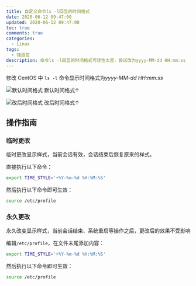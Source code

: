 ```yaml
---
title: 自定义命令ls -l回显的时间格式
date: 2020-06-12 09:47:00
updated: 2020-06-12 09:47:00
toc: true
comments: true
categories:
  - Linux
tags:
  - 强迫症
description: 命令ls -l回显的时间格式可读性太差，尝试改为yyyy-MM-dd HH:mm:ss
---
```


修改 CentOS 中 `ls -l` 命令显示时间格式为*yyyy-MM-dd HH:mm:ss*

![默认时间格式](https://user-images.githubusercontent.com/16408325/84004829-c5ff6f00-a99e-11ea-9cc3-0d98776c71d4.png)
默认时间格式↑

![改后时间格式](https://user-images.githubusercontent.com/16408325/84004834-c7309c00-a99e-11ea-8cb9-48fdce83c902.png)
改后时间格式↑

## 操作指南
### 临时更改

临时更改显示样式，当前会话有效，会话结束后恢复原来的样式。

直接执行以下命令：
```bash
export TIME_STYLE='+%Y-%m-%d %H:%M:%S'
```

然后执行以下命令即可生效：
```bash
source /etc/profile
```

### 永久更改

永久改变显示样式，当前会话结束、系统重启等操作之后，更改后的效果不受影响

编辑`/etc/profile`，在文件末尾添加内容：
```bash
export TIME_STYLE='+%Y-%m-%d %H:%M:%S'
```

然后执行以下命令即可生效：
```bash
source /etc/profile
```
